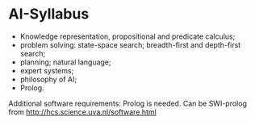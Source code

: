 AI-Syllabus
===============
- Knowledge representation, propositional and predicate calculus; 
- problem solving: state-space search; breadth-first and depth-first search; 
- planning; natural language; 
- expert systems; 
- philosophy of AI; 
- Prolog. 

Additional software requirements: Prolog is needed. Can be SWI-prolog from http://hcs.science.uva.nl/software.html

